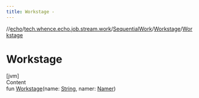 ```yaml
---
title: Workstage -
---
```

//[echo](../../../index.md)/[tech.whence.echo.job.stream.work](../../index.md)/[SequentialWork](../index.md)/[Workstage](index.md)/[Workstage](-workstage.md)



# Workstage  
[jvm]  
Content  
fun [Workstage](-workstage.md)(name: [String](https://kotlinlang.org/api/latest/jvm/stdlib/kotlin/-string/index.html), namer: [Namer](../../-namer/index.md))  



